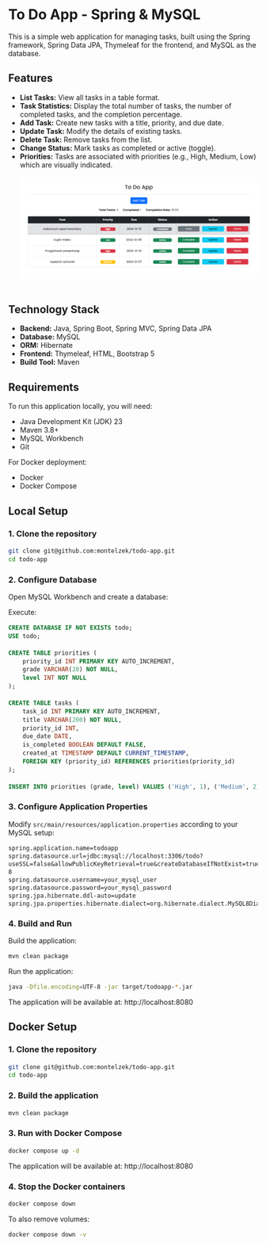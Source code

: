 # To Do App - Spring & MySQL

This is a simple web application for managing tasks, built using the Spring framework, Spring Data JPA, Thymeleaf for the frontend, and MySQL as the database.

## Features

*   **List Tasks:** View all tasks in a table format.
*   **Task Statistics:** Display the total number of tasks, the number of completed tasks, and the completion percentage.
*   **Add Task:** Create new tasks with a title, priority, and due date.
*   **Update Task:** Modify the details of existing tasks.
*   **Delete Task:** Remove tasks from the list.
*   **Change Status:** Mark tasks as completed or active (toggle).
*   **Priorities:** Tasks are associated with priorities (e.g., High, Medium, Low) which are visually indicated. <br/><br/>
![Tasks list](images/list.png) <br/><br/>

## Technology Stack

*   **Backend:** Java, Spring Boot, Spring MVC, Spring Data JPA
*   **Database:** MySQL
*   **ORM:** Hibernate
*   **Frontend:** Thymeleaf, HTML, Bootstrap 5
*   **Build Tool:** Maven

## Requirements

To run this application locally, you will need:
- Java Development Kit (JDK) 23
- Maven 3.8+ 
- MySQL Workbench
- Git

For Docker deployment:
- Docker
- Docker Compose

## Local Setup

### 1. Clone the repository

```bash
git clone git@github.com:montelzek/todo-app.git
cd todo-app
```

### 2. Configure Database

Open MySQL Workbench and create a database:

Execute:

```sql
CREATE DATABASE IF NOT EXISTS todo;
USE todo;

CREATE TABLE priorities (
    priority_id INT PRIMARY KEY AUTO_INCREMENT,
    grade VARCHAR(20) NOT NULL,
    level INT NOT NULL
);

CREATE TABLE tasks (
    task_id INT PRIMARY KEY AUTO_INCREMENT,
    title VARCHAR(200) NOT NULL,
    priority_id INT,
    due_date DATE,
    is_completed BOOLEAN DEFAULT FALSE,
    created_at TIMESTAMP DEFAULT CURRENT_TIMESTAMP,
    FOREIGN KEY (priority_id) REFERENCES priorities(priority_id)
);

INSERT INTO priorities (grade, level) VALUES ('High', 1), ('Medium', 2), ('Low', 3);
```

### 3. Configure Application Properties

Modify `src/main/resources/application.properties` according to your MySQL setup:

```properties
spring.application.name=todoapp
spring.datasource.url=jdbc:mysql://localhost:3306/todo?useSSL=false&allowPublicKeyRetrieval=true&createDatabaseIfNotExist=true&autoReconnect=true&useUnicode=true&characterEncoding=UTF-8
spring.datasource.username=your_mysql_user
spring.datasource.password=your_mysql_password
spring.jpa.hibernate.ddl-auto=update
spring.jpa.properties.hibernate.dialect=org.hibernate.dialect.MySQL8Dialect
```

### 4. Build and Run

Build the application:

```bash
mvn clean package
```

Run the application:

```bash
java -Dfile.encoding=UTF-8 -jar target/todoapp-*.jar
```

The application will be available at: http://localhost:8080

## Docker Setup

### 1. Clone the repository

```bash
git clone git@github.com:montelzek/todo-app.git
cd todo-app
```

### 2. Build the application

```bash
mvn clean package
```

### 3. Run with Docker Compose

```bash
docker compose up -d
```

The application will be available at: http://localhost:8080

### 4. Stop the Docker containers

```bash
docker compose down
```

To also remove volumes:

```bash
docker compose down -v
```
